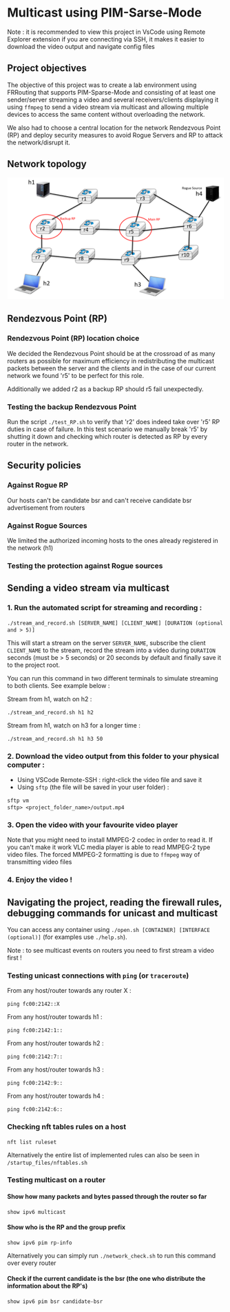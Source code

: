 # Multicast using PIM-Sarse-Mode

Note : it is recommended to view this project in VsCode using Remote Explorer extension if you are connecting via SSH, it makes it easier to download the video output and navigate config files


## Project objectives
The objective of this project was to create a lab environment using FRRouting that supports PIM-Sparse-Mode and consisting of at least one sender/server streaming a video and several receivers/clients displaying it using `ffmpeg` to send a video stream via multicast and allowing multiple devices to access the same content without overloading the network.

We also had to choose a central location for the network Rendezvous Point (RP) and deploy security measures to avoid Rogue Servers and RP to attack the network/disrupt it.

<!-- TODO: chosen group prefix -->



## Network topology
<img src="network_topology.png" alt="Multicast network topology" width="1000"/>

<!-- 
Schematic of the network if you are reading this in a terminal :
> r5 is RP
> r2 is backup RP
> h1 is server
> h2 & h3 are clients
> h4 is Rogue server
```
                          ┌─────┐
                          │ h1  │ => fc00:2142:1::
                          └──┬──┘
                             |
                          ┌──┴─┐   ┌────┐
                     ┌────┼ r1 ┼───┤ r3 ┼─────┐
                     |    └────┘   └──┬─┘     |
                  ┌──┴─┐  ┌────┐   ┌──┴─┐  ┌──┴─┐    ┌─────┐
                  |<r2>┼──┤ r4 ┼───┼<r5>┼──┤ r6 ┼────┤(h4) │ => fc00:2142:6::
                  └──┬─┘  └────┘   └──┬─┘  └──┬─┘    └─────┘
                  ┌──┴─┐  ┌────┐   ┌──┴─┐  ┌──┴─┐
                  | r7 ┼──┤ r8 ┼───┼ r9 ┼──┤r10 |
                  └──┬─┘  └────┘   └──┬─┘  └────┘
                     |                |
                  ┌──┴──┐          ┌──┴──┐
 fc00:2142:7:: => │ h2  │          │ h3  │ => fc00:2142:9::
                  └─────┘          └─────┘
```
-->


## Rendezvous Point (RP)
### Rendezvous Point (RP) location choice
We decided the Rendezvous Point should be at the crossroad of as many routers as possible for maximum efficiency in redistributing the multicast packets between the server and the clients and in the case of our current network we found 'r5' to be perfect for this role.

Additionally we added r2 as a backup RP should r5 fail unexpectedly.

### Testing the backup Rendezvous Point
Run the script `./test_RP.sh` to verify that 'r2' does indeed take over 'r5' RP duties in case of failure.
In this test scenario we manually break 'r5' by shutting it down and checking which router is detected as RP by every router in the network.


## Security policies
### Against Rogue RP
Our hosts can't be candidate bsr and can't receive candidate bsr advertisement from routers
<!-- TODO: -->


### Against Rogue Sources
We limited the authorized incoming hosts to the ones already registered in the network (h1) <!-- TODO:+++ -->
<!-- TODO: nft firewall -->

### Testing the protection against Rogue sources
<!-- TODO: try to send stream from h4 to a client => shouldn't work -->



## Sending a video stream via multicast

### 1. Run the automated script for streaming and recording :
```
./stream_and_record.sh [SERVER_NAME] [CLIENT_NAME] [DURATION (optional and > 5)]
```
This will start a stream on the server `SERVER_NAME`, subscribe the client `CLIENT_NAME` to the stream, record the stream into a video during `DURATION` seconds (must be > 5 seconds) or 20 seconds by default and finally save it to the project root.

You can run this command in two different terminals to simulate streaming to both clients.
See example below :

Stream from h1, watch on h2 :
```
./stream_and_record.sh h1 h2
```
Stream from h1, watch on h3 for a longer time :
```
./stream_and_record.sh h1 h3 50
```

### 2. Download the video output from this folder to your physical computer :
- Using VSCode Remote-SSH : right-click the video file and save it
- Using `sftp` (the file will be saved in your user folder) :
```
sftp vm
sftp> <project_folder_name>/output.mp4
```

### 3. Open the video with your favourite video player
Note that you might need to install MMPEG-2 codec in order to read it. If you can't make it work VLC media player is able to read MMPEG-2 type video files.
The forced MMPEG-2 formatting is due to `ffmpeg` way of transmitting video files

### 4. Enjoy the video !



## Navigating the project, reading the firewall rules, debugging commands for unicast and multicast
You can access any container using `./open.sh [CONTAINER] [INTERFACE (optional)]` (for examples use `./help.sh`).

Note : to see multicast events on routers you need to first stream a video first !

### Testing unicast connections with `ping` (or `traceroute`)

From any host/router towards any router X :
```
ping fc00:2142::X
```
From any host/router towards h1 :
```
ping fc00:2142:1::
```
From any host/router towards h2 :
```
ping fc00:2142:7::
```
From any host/router towards h3 :
```
ping fc00:2142:9::
```
From any host/router towards h4 :
```
ping fc00:2142:6::
```


### Checking nft tables rules on a host
```
nft list ruleset
```
Alternatively the entire list of implemented rules can also be seen in `/startup_files/nftables.sh`


### Testing multicast on a router

#### Show how many packets and bytes passed through the router so far
```
show ipv6 multicast
```
#### Show who is the RP and the group prefix
```
show ipv6 pim rp-info
```
Alternatively you can simply run `./network_check.sh` to run this command over every router
#### Check if the current candidate is the bsr (the one who distribute the information about the RP's)
```
show ipv6 pim bsr candidate-bsr
```

